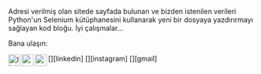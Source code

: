 Adresi verilmiş olan sitede sayfada bulunan ve bizden istenilen verileri Python'un Selenium kütüphanesini kullanarak yeni bir dosyaya yazdırırmayı sağlayan kod bloğu.
İyi çalışmalar...





Bana ulaşın:

[<img align="left" alt="linkedin | LinkedIn" width="24px" src="https://cdn.jsdelivr.net/npm/simple-icons@v4/icons/linkedin.svg" />][linkedin]
[<img align="left" height="24" width="24" src="https://cdn.jsdelivr.net/npm/simple-icons@v4/icons/instagram.svg" />][instagram]
[<img align="left" height="24" width="24" src="https://cdn.jsdelivr.net/npm/simple-icons@v4/icons/gmail.svg" />][gmail]
